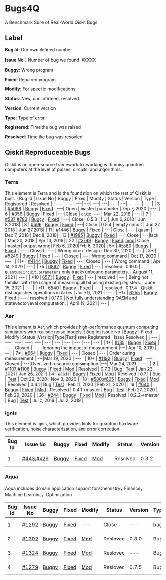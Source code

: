 # Bugs4Q
A Benchmark Suite of Real-World Qiskit Bugs
## Label
**Bug Id**: Our own defined number  

**Issue No**：Number of bug we found :#XXXX  

**Buggy**: Wrong program

**Fixed**: Repaired program

**Modify**: For specific modifications

**Status**: New, unconfirmed, resolved.   

**Version**: Current Version

**Type**: Type of error

**Registered**: Time the bug was raised  

**Resolved**: Time the bug was resovled 
 
## Qiskit Reproduceable Bugs
Qiskit is an open-source framework for working with noisy quantum computers at the level of pulses, circuits, and algorithms.

### Terra
This element is Terra and is the foundation on which the rest of Qiskit is built.
| Bug Id | Issue No | Buggy | Fixed | Modify | Status | Version | Type | Registered | Resolved |
| --- | --- | ---| ---| ---| ---| --- | ---| ------ | --- |
| 3 | [#5098](https://github.com/Qiskit/qiskit-terra/issues/5098) | [Buggy](./Terra-0-4000/3/buggy.py) | [Fixed](./Terra-0-4000/3/Fixed.py) | ---| Open | master| parameter | Sep 7, 2020 | ---|
| 6 | [#356](https://github.com/Qiskit/qiskit-terra/issues/356) | [Buggy](./Terra-0-4000/4/buggy.py) | [Fixed](./Terra-0-4000/6/Fixed.py) | ---|Close | qr,qc| --- | Mar 22, 2018 | ---|
| 7 | [#537](https://github.com/Qiskit/qiskit-terra/issues/537);[#783](https://github.com/Qiskit/qiskit-terra/issues/783) | [Buggy](./Terra-0-4000/7/buggy.py) | [Fixed](./Terra-0-4000/7/Fix.py) | ---| Close | 0.5.3 | ! U | Jun 6, 2018 | Jun 8,2018|
| 8 | [#596](https://github.com/Qiskit/qiskit-terra/issues/596) | [Buggy](./Terra-0-4000/8/buggy.py) | [Fixed](./Terra-0-4000/8/fixed.py) | ---| Close | 0.5.4 | empty circuit | Jun 27, 2018 | Jun 27,2018|
| 11 | [#1446](https://github.com/Qiskit/qiskit-terra/issues/1446) | [Buggy](./Terra-0-4000/11/buggy.py) | [Fixed](./Terra-0-4000/11/fix.py) | ---| Close | --- | qasm | Dec 7, 2018 | Dec 8, 2018|
| 13 | [#1985](https://github.com/Qiskit/qiskit-terra/issues/1985) | [Buggy](./Terra-0-4000/13/buggy.py) | [Fixed](./Terra-0-4000/12/fix.py) | ---| Close | ---|lack   | Mar 20, 2018 | Apr 13, 2018|
| 22 | [#3799](https://github.com/Qiskit/qiskit-terra/issues/3799) | [Buggy](./Terra-0-4000/22/buggy.py) | [Fixed](./Terra-0-4000/22/fix.py)| [mod](./Terra-0-4000/22/mod.py)| Close |master| output wrong| Feb 6, 2020|Feb 6, 2020|
| 5* | [#5580](https://github.com/Qiskit/qiskit-terra/issues/5580) | [Buggy](./Terra-4001-6000/Bug_5/buggy.py) |  [Fixed](./Terra-4001-6000/Bug_5/fixed.py)  | --- | Closed | --- | Wrong circuit design | Dec 30, 2020 | --- |
| 8* | [#5249](https://github.com/Qiskit/qiskit-terra/issues/5249) | [Buggy](./Terra-4001-6000/Bug_8/buggy.py) |  [Fixed](./Terra-4001-6000/Bug_8/fixed.py)  | --- | Closed | --- | Wrong command | Oct 17, 2020 | --- |
| 11* | [#4144](https://github.com/Qiskit/qiskit-terra/issues/4144) | [Buggy](./Terra-4001-6000/Bug_11/buggy.py) |  [Fixed](./Terra-4001-6000/Bug_11/fixed.py)  | --- | Closed | --- | Wrong command | Apr 14, 2020 | --- |
| *5 | [6892](https://github.com/Qiskit/qiskit-terra/issues/6892) | [Buggy](./Terra-6000-7100/6892_Bug/bug_version.py) | [Fixed](./Terra-6000-7100/6892_fixed/fixed_version.py) | --- | resolved | 0.19.0 | `QuantumCircuit.parameters` only tracks unbound parameters. | August 11, 2021 | --- |
| *10 | [6571](https://github.com/Qiskit/qiskit-terra/issues/6571) | [Buggy](./Terra-6000-7100/6571_Bug/bug_version.py) | [Fixed](./Terra-6000-7100/6571_fixed/fixed_version.py) | --- | resolved | --- | Being not familiar with the usage of measuring all bit using existing registers. | June 15, 2021 | --- |
| *11 | [6540](https://github.com/Qiskit/qiskit-terra/issues/6540) | [Buggy](./Terra-6000-7100/6540_Bug/bug_version.py) | [Fixed](./Terra-6000-7100/6540_fixed/fixed_version.py) | --- | resolved | 0.17.4 | Qiskit distinguishes operations in `Gate`s | June 9, 2021 | --- |
| *15 | [6255](https://github.com/Qiskit/qiskit-terra/issues/6255) | [Buggy](./Terra-6000-7100/6255_Bug/bug_version.py) | [Fixed](./Terra-6000-7100/6255_fixed/fixed_version.py) | --- | resolved | 0.17.0 | Not fully understanding QASM and statevector/eval computation. | April 19, 2021     | --- |

### Aer
This element is Aer, which provides high-performance quantum computing simulators with realistic noise models.
| Bug Id| Issue No | Buggy | Fixed | Modify| Status |Version|Type|Test|Issue Registered | Issue Resolved |
| --- | --- | --- | --- | --- | --- | --- | --- | --- | --- | --- |
| 1* | [#135](https://github.com/Qiskit/qiskit-aer/issues/135) | [Buggy](./Aer/bug_1/buggy.py) | [Fixed](./Aer/bug_1/fixed.py) | --- | Closed | --- | Ignoring the impact of measurement |---| Apr 10, 2019 | --- |
| 7* | [#664](https://github.com/Qiskit/qiskit-aer/issues/664) | [Buggy](./Aer/bug_7/buggy.py) | [Fixed](./Aer/bug_7/fixed.py) | --- | Closed | --- | Order during measurement | ---|Mar 19, 2020 | --- |
| 10* | [#1192](https://github.com/Qiskit/qiskit-aer/issues/1192) | [Buggy](./Aer/bug_10/buggy.py) | [Fixed](./Aer/bug_10/fixed.py) | --- | Closed | ---|Oversized resource consumption |---| Mar 24, 2021 | --- |
| 2 | [#1107;#1108](https://github.com/Qiskit/qiskit-aer/issues/1107) | [Buggy](./Aer/Bug_2) | [Fixed](./Aer/Fix_2) | [Mod](https://github.com/Qiskit/qiskit-aer/pull/1108/files) | Resolved | 0.7.3 | Bug | [Test](./Aer/Test_2/Test_2.py) | Jan 23, 2021 | Jan 26, 2021 |
| 4 | [#1011](https://github.com/Qiskit/qiskit-aer/pull/1011) | [Buggy](./Aer/Bug_4) | [Fixed](./Aer/Fix_4) | [Mod](https://github.com/Qiskit/qiskit-aer/pull/1011/files) | Resolved | 0.7.1 | Bug | [Test](https://github.com/Qiskit/qiskit-aer/issues/997) | Oct 29, 2020 | Nov 3, 2020 |
| 18 | [#580;#605](https://github.com/Qiskit/qiskit-aer/issues/580) | [Buggy](./Aer/Bug_18) | [Fixed](./Aer/Fix_18) | [Mod](https://github.com/Qiskit/qiskit-aer/pull/605/files) | Resolved | 0.4.1 | Bug | [Test](./Aer/Test_18) | Feb 11, 2020 | Feb 21, 2020 |
| 19 | [#640](https://github.com/Qiskit/qiskit-aer/pull/640) | [Buggy](./Aer/Bug_19) | [Fixed](./Aer/Fix_19) | [Mod](https://github.com/Qiskit/qiskit-aer/pull/640/files) | Resolved | 0.4.1→master | Bug | [Test](./Aer/Test_19) | Feb 27, 2020 | Feb 29, 2020 |
|  26 | [#244](https://github.com/Qiskit/qiskit-aer/issues/244) | [Buggy](./Aer/Bug_26) | [Fixed](./Aer/Fix_26) | [Mod](https://github.com/Qiskit/qiskit-aer/pull/259/files) | Resolved | 0.2.2→master | Bug | [Test](./Aer/Test_26/Test_26.py) | Jul 2, 2019 | Jul 2, 2019 |

### Ignis
This element is Ignis, which provides tools for quantum hardware verification, noise characterization, and error correction.

| Bug Id | Issue No                                                     | Buggy                   | Fixed                     | Modify                                                       | Status      | Version            | Type            | Test                                                      | Issue Registered | Issue Resolved |
| ------ | ------------------------------------------------------------ | ----------------------- | ------------------------- | ------------------------------------------------------------ | ----------- | ------------------ | --------------- | --------------------------------------------------------- | ---------------- | -------------- |
|1     | [#443](https://github.com/Qiskit/qiskit-ignis/issues/443);[#429](https://github.com/Qiskit/qiskit-ignis/issues/429) | [Buggy](./Ignis/Bug_11) | [Fixed](./Ignis/Fixed_11) | [Mod](https://github.com/Qiskit/qiskit-ignis/pull/435/files) | Resolved    | 0.3.2              | bug             | [Test](https://github.com/Qiskit/qiskit-ignis/issues/429) | 25 Jun 2020      | 25 Jun 2020    |

### Aqua
 Aqua includes domain application support for:Chemistry，Finance，Machine Learning，Optimization

| Bug Id| Issue No | Buggy | Fixed | Modify| Status |Version|Type|Test|Issue Registered | Issue Resolved |
| --- | --- | --- | --- | --- | --- | --- | --- | --- | --- | --- |
| 1 | [#1292](https://github.com/Qiskit/qiskit-aqua/issues/1292) | [Buggy](./Terra-0-4000/1/buggy.py) | [Fixed](./Terra-0-4000/1/Fixed.py) | --- | Close| --- | bug|--- | Sep 30, 2020 | Oct 1, 2020|
| 2| [#1392](https://github.com/Qiskit/qiskit-aqua/issues/1392)|[Buggy](./Aqua/Bug_4/admm_optimizer.py) | [Fixed](./Aqua/Fix_4/admm_optimizer.py) | [Mod](https://github.com/Qiskit/qiskit-aqua/pull/1393/files)|Resloved|0.8.0|Bug|[Test](./Aqua/Test_4/test4.py)|  Oct 27, 2020| Oct 28, 2020|
|3|[#1324](https://github.com/Qiskit/qiskit-aqua/issues/1324)|[Buggy](./Aqua/Bug_7/vector_state_fn.py) | [Fixed](./Aqua/Fix_7/vector_state_fn.py) | [Mod](https://github.com/Qiskit/qiskit-aqua/commit/750d6c225320fdac07ba14f5dff71031f441e4b8)|Resloved|---|Bug|[Test](./Aqua/Test_7/Test7.py)| Oct 9 , 2020| Oct 14, 2020|
|4|[#1279](https://github.com/Qiskit/qiskit-aqua/issues/1279)|[Buggy](./Aqua/Bug_8%2C9/grover_optimizer.py) | [Fixed](./Aqua/Fix_8,9/grover_optimizer.py) | [Mod](https://github.com/Qiskit/qiskit-optimization/commit/21969d728e4f47d870916ca2bdb0d3bb152cb373)|Resloved|0.7.5|Bug|[Test](./Aqua/Test_8/Test8.py)|Sep 29 ,2020| Oct 10, 2020|


